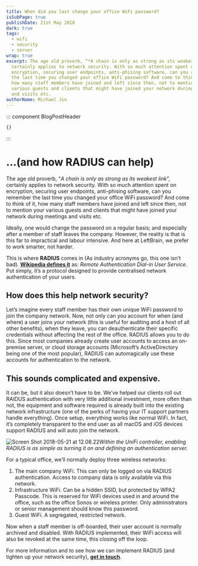 ```yaml
---
title: When did you last change your office WiFi password?
isSubPage: true
publishDate: 21st May 2018
dark: true
tags:
  - wifi
  - security
  - server
wrap: true
excerpt: The age old proverb, “*A chain is only as strong as its weakest link*”,
  certainly applies to network security. With so much attention spent on
  encryption, securing user endpoints, anti-phising software, can you remember
  the last time you changed your office WiFi password? And come to think of it,
  how many staff members have joined and left since then, not to mention your
  various guests and clients that might have joined your network during meetings
  and visits etc.
authorName: Michael Jin
---
```

::: component BlogPostHeader
~~~
{}
~~~

:::

# …(and how RADIUS can help)

The age old proverb, “*A chain is only as strong as its weakest link*”, certainly applies to network security. With so much attention spent on encryption, securing user endpoints, anti-phising software, can you remember the last time you changed your office WiFi password? And come to think of it, how many staff members have joined and left since then, not to mention your various guests and clients that might have joined your network during meetings and visits etc.

Ideally, one would change the password on a regular basis; and especially after a member of staff leaves the company. However, the reality is that is this far to impractical and labour intensive. And here at LeftBrain, we prefer to work smarter, not harder.

This is where **RADIUS** comes in (As industry acronyms go, this one isn’t bad). **[Wikipedia defines it](https://en.wikipedia.org/wiki/RADIUS)** as: *Remote Authentication Dial-in User Service*. Put simply, it’s a protocol designed to provide centralised network authentication of your users.

## How does this help network security?

Let’s imagine every staff member has their own unique WiFi password to join the company network. Now, not only can you account for when (and where) a user joins your network (this is useful for auditing and a host of all other benefits), when they leave, you can deauthenticate their specific credentials without affecting the rest of the office. RADIUS allows you to do this. Since most companies already create user accounts to access an on-premise server, or cloud storage accounts (Microsoft’s ActiveDirectory being one of the most popular), RADIUS can automagically use these accounts for authentication to the network.

## This sounds complicated and expensive.

It can be, but it also doesn’t have to be. We’ve helped our clients roll out RAIDUS authentication with very little additional investment, more often than not, the equipment and software required is already built into the existing network infrastructure (one of the perks of having your IT support partners handle everything). Once setup, everything works like normal WiFi. In fact, it’s completely transparent to the end user as all macOS and iOS devices support RADIUS and will auto join the network.

![Screen Shot 2018-05-21 at 12.08.22](https://leftbrain.it/assets/Screen%20Shot%202018-05-21%20at%2012.08.22.png)*Within the UniFi controller, enabling RADIUS is as simple as turning it on and defining an authentication server.*

For a typical office, we’ll normally deploy three wireless networks:

1. The main company WiFi. This can only be logged on via RADIUS authentication. Access to company data is only available via this network.
2. Infrastructure WiFi. Can be a hidden SSID, but protected by WPA2 Passcode. This is reserved for WiFi devices used in and around the office, such as the office Sonos or wireless printer. Only administrators or senior management should know this password.
3. Guest WiFi. A segregated, restricted network.

Now when a staff member is off-boarded, their user account is normally archived and disabled. With RADIUS implemented, their WiFi access will also be revoked at the same time, this closing off the loop.

For more information and to see how we can implement RADIUS (and tighten up your network security), **[get in touch](http://leftbrain.it/get-in-touch/)**.